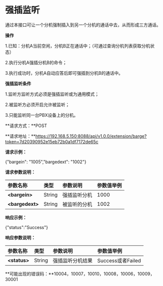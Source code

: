 

# 强插监听

通过本接口可让一个分机强制插入到另一个分机的通话中去，从而形成三方通话。

**操作**

1.已知：分机A当前空闲，分机B正在通话中；（可通过查询分机列表获取分机状态）

2.执行分机A强插分机B的命令；

3.执行成功时，分机A自动应答后即可强插到分机B的通话中。

**强插监听条件**

1.监听方监听方式必须是强插监听或为通用模式；

2.被监听方必须开启允许被监听；

3.只能监听同一台PBX设备上的分机。

**请求方式：**POST

**请求地址：**https://192.168.5.150:8088/api/v1.0.0/extension/barge?token=7d20390952e15eb72b0a1df7172de65c

**请求示例：**

{"bargein": "1005","bargedext": "1002"}

**请求参数说明：**

| 参数名称 | 类型 | 参数说明 | 参数值举例 |
| :--- | :--- | :--- | :--- |
| **&lt;bargein&gt;** | String | 强插监听分机 | 1000 |
| **&lt;bargedext&gt;** | String | 被监听的分机 | 1002 |

**响应示例：**

{"status":"Success"}

**响应参数说明：**

| 参数名称 | 类型 | 参数说明 | 参数值举例 |
| :--- | :--- | :--- | :--- |
| **&lt;status&gt;** | String | 强插监听分机结果 | Success或者Failed |

**可能出现的错误码：**10004，10007，10010，10008，10006，10009，30001

